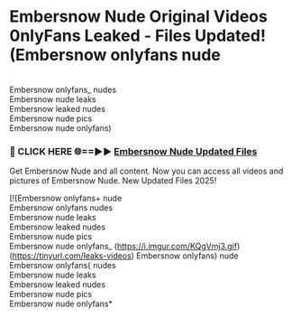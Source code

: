 # Embersnow Nude Original Videos 0nlyFans Leaked - Files Updated! (Embersnow onlyfans nude<br>
<br>
Embersnow onlyfans_ nudes<br>
Embersnow nude leaks<br>
Embersnow leaked nudes<br>
Embersnow nude pics<br>
Embersnow nude onlyfans)

<h3>🔴 CLICK HERE 🌐==►► <a href="https://tinyurl.com/leaks-videos" rel="nofollow">Embersnow Nude Updated Files</a></h3>

Get Embersnow Nude and all content. Now you can access all videos and pictures of Embersnow Nude. New Updated Files 2025!

[![Embersnow onlyfans+ nude<br>
Embersnow onlyfans nudes<br>
Embersnow nude leaks<br>
Embersnow leaked nudes<br>
Embersnow nude pics<br>
Embersnow nude onlyfans_
(https://i.imgur.com/KQgVmj3.gif)(https://tinyurl.com/leaks-videos)
Embersnow onlyfans) nude<br>
Embersnow onlyfans{ nudes<br>
Embersnow nude leaks<br>
Embersnow leaked nudes<br>
Embersnow nude pics<br>
Embersnow nude onlyfans*